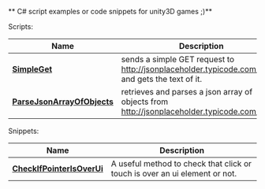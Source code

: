 ** C# script examples or code snippets for unity3D games ;)**

Scripts:

|Name| Description |
|--|--|
| **[SimpleGet](https://github.com/bitCoder0/Unity3DExamples-csharp/blob/master/UnityWebRequest/SimpleGet.cs)** |sends a simple GET request to http://jsonplaceholder.typicode.com/posts and gets the text of it.|
| **[ParseJsonArrayOfObjects](https://github.com/bitCoder0/Unity3DExamples-csharp/blob/master/UnityWebRequest/ParseJsonArrayOfObjects.cs)** |retrieves and parses a json array of objects from http://jsonplaceholder.typicode.com/posts.

Snippets:

|Name| Description |
|--|--|
| **[CheckIfPointerIsOverUi](https://github.com/bitCoder0/Unity3DExamples-csharp/blob/master/Snippets/CheckIfPointerIsOverUi.txt)** |A useful method to check that click or touch is over an ui element or not.|